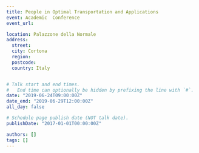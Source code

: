 ```yaml
---
title: People in Optimal Transportation and Applications
event: Academic  Conference
event_url:

location: Palazzone della Normale
address:
  street:
  city: Cortona
  region:
  postcode:
  country: Italy


# Talk start and end times.
#   End time can optionally be hidden by prefixing the line with `#`.
date: "2019-06-24T09:00:00Z"
date_end: "2019-06-29T12:00:00Z"
all_day: false

# Schedule page publish date (NOT talk date).
publishDate: "2017-01-01T00:00:00Z"

authors: []
tags: []
---
```

